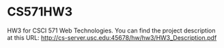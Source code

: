 # CS571HW3
HW3 for CSCI 571 Web Technologies.
You can find the project description at this URL: http://cs-server.usc.edu:45678/hw/hw3/HW3_Description.pdf
